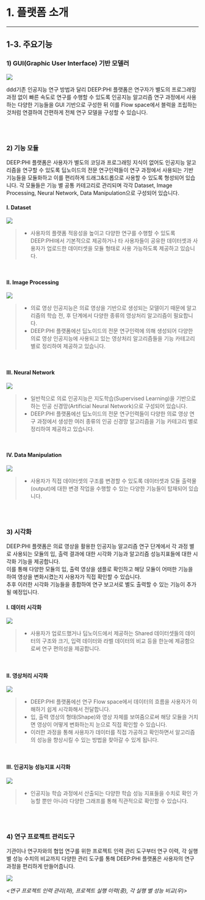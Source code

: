 # 1. 플랫폼 소개

***

## 1-3. 주요기능

### 1) GUI(Graphic User Interface) 기반 모델러

![](img/1-3/manual_1-3.png)

ddd기존 인공지능 연구 방법과 달리 DEEP:PHI 플랫폼은 연구자가 별도의 프로그래밍 과정 없이 빠른 속도로 연구를 수행할 수 있도록 인공지능 알고리즘 연구 과정에서 사용하는 다양한 기능들을 GUI 기반으로 구성한 뒤 이를 Flow space에서 블럭을 조립하는 것처럼 연결하여 간편하게 전체 연구 모델을 구성할 수 있습니다.

<br/><br/>

### 2) 기능 모듈

DEEP:PHI 플랫폼은 사용자가 별도의 코딩과 프로그래밍 지식이 없어도 인공지능 알고리즘을 연구할 수 있도록 딥노이드의 전문 연구인력들이 연구 과정에서 사용되는 기반 기능들을 모듈화하고 이를 편리하게 드래그&드롭으로 사용할 수 있도록 형성되어 있습니다. 각 모듈들은 기능 별 공통 카테고리로 관리되며 각각 Dataset, Image Processing, Neural Network, Data Manipulation으로 구성되어 있습니다.

#### I. Dataset
![](img/1-3/manual_1-3_2_1.png)
> - 사용자의 플랫폼 적응성을 높이고 다양한 연구를 수행할 수 있도록 DEEP:PHI에서 기본적으로 제공하거나 타 사용자들이 공유한 데이터셋과 사용자가 업로드한 데이터셋을 모듈 형태로 사용 가능하도록 제공하고 있습니다.

<br/>

#### II. Image Processing
![](img/1-3/manual_1-3_2_2.png)
> - 의료 영상 인공지능은 의료 영상을 기반으로 생성되는 모델이기 때문에 알고리즘의 학습 전, 후 단계에서 다양한 종류의 영상처리 알고리즘이 필요합니다.  
> - DEEP:PHI 플랫폼에선 딥노이드의 전문 연구인력에 의해 생성되어 다양한 의료 영상 인공지능에 사용되고 있는 영상처리 알고리즘들을 기능 카테고리 별로 정리하여 제공하고 있습니다.

<br/>

#### III. Neural Network
![](img/1-3/manual_1-3_2_3.png)
> - 일반적으로 의료 인공지능은 지도학습(Supervised Learning)을 기반으로 하는 인공 신경망(Artificial Neural Network)으로 구성되어 있습니다.  
> - DEEP:PHI 플랫폼에선 딥노이드의 전문 연구인력들이 다양한 의료 영상 연구 과정에서 생성한 여러 종류의 인공 신경망 알고리즘을 기능 카테고리 별로 정리하여 제공하고 있습니다.
 
<br/>

#### IV. Data Manipulation
![](img/1-3/manual_1-3_2_4.png)
> - 사용자가 직접 데이터셋의 구조를 변경할 수 있도록 데이터셋과 모듈 출력물(output)에 대한 변경 작업을 수행할 수 있는 다양한 기능들이 탑재되어 있습니다.

<br/><br/>

### 3) 시각화

DEEP:PHI 플랫폼은 의료 영상을 활용한 인공지능 알고리즘 연구 단계에서 각 과정 별로 사용되는 모듈의 입, 출력 결과에 대한 시각화 기능과 알고리즘 성능지표들에 대한 시각화 기능을 제공합니다.  
이를 통해 다양한 모듈의 입, 출력 영상을 샘플로 확인하고 해당 모듈이 어떠한 기능을 하여 영상을 변화시켰는지 사용자가 직접 확인할 수 있습니다.  
추후 이러한 시각화 기능들을 종합하여 연구 보고서로 별도 출력할 수 있는 기능이 추가될 예정입니다.

#### I. 데이터 시각화
![](img/1-3/manual_1-3_3_1.png)
> - 사용자가 업로드했거나 딥노이드에서 제공하는 Shared 데이터셋들의 데이터의 구조와 크기, 입력 데이터와 라벨 데이터의 비교 등을 한눈에 제공함으로써 연구 편의성을 제공합니다.

<br/>

#### II. 영상처리 시각화
![](img/1-3/manual_1-3_3_2.png)
> - DEEP:PHI 플랫폼에선 연구 Flow space에서 데이터의 흐름을 사용자가 이해하기 쉽게 시각화해서 전달합니다.  
> - 입, 출력 영상의 형태(Shape)와 영상 자체를 보여줌으로써 해당 모듈을 거치면 영상이 어떻게 변화하는지 눈으로 직접 확인할 수 있습니다.  
> - 이러한 과정을 통해 사용자가 데이터를 직접 가공하고 확인하면서 알고리즘의 성능을 향상시킬 수 있는 방법을 찾아갈 수 있게 됩니다.

<br/>

#### III. 인공지능 성능지표 시각화
![](img/1-3/manual_1-3_3_3.png)
> - 인공지능 학습 과정에서 산출되는 다양한 학습 성능 지표들을 수치로 확인 가능할 뿐만 아니라 다양한 그래프를 통해 직관적으로 확인할 수 있습니다.

<br/><br/>

### 4) 연구 프로젝트 관리도구

기관이나 연구자와의 협업 연구를 위한 프로젝트 인력 관리 도구부터 연구 이력, 각 실행 별 성능 수치의 비교까지 다양한 관리 도구를 통해 DEEP:PHI 플랫폼은 사용자의 연구과정을 편리하게 만들어줍니다.

![](img/1-3/manual_1-3_4.png)

*<연구 프로젝트 인력 관리(좌), 프로젝트 실행 이력(중), 각 실행 별 성능 비교(우)>*